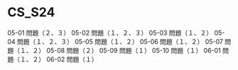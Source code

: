 # CS_S24
05-01 問題（２、３）
05-02 問題（１、２、３）
05-03 問題（１、２）
05-04 問題（１、２、３）
05-05 問題（１、２）
05-06 問題（１、２）
05-07 問題（１、２）
05-08 問題（２）
05-09 問題（１）
05-10 問題（１）
06-01 問題（１、２）
06-02 問題（１）


